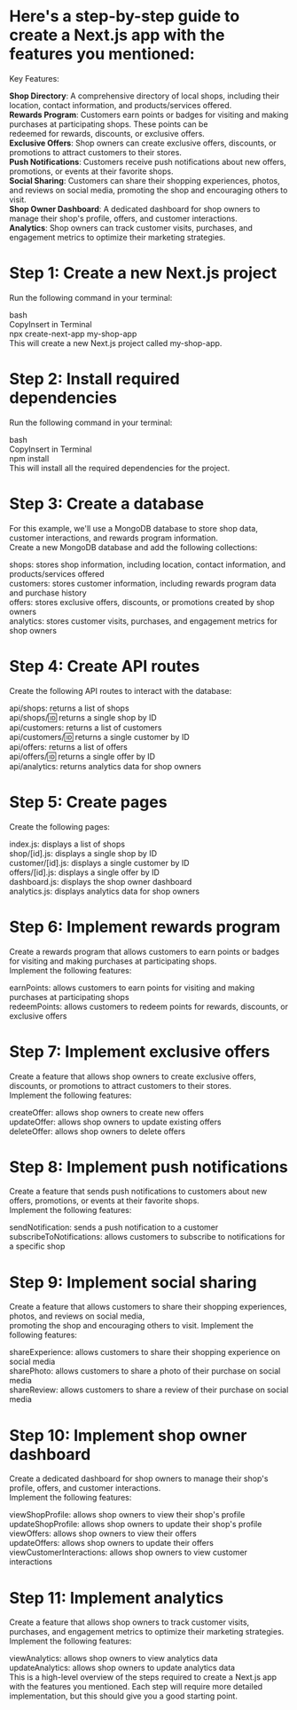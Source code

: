 # Here's a step-by-step guide to create a Next.js app with the features you mentioned:

Key Features:

**Shop Directory**: A comprehensive directory of local shops, including their location, contact information, and products/services offered.  
**Rewards Program**: Customers earn points or badges for visiting and making purchases at participating shops. These points can be   
redeemed for rewards, discounts, or exclusive offers.  
**Exclusive Offers**: Shop owners can create exclusive offers, discounts, or promotions to attract customers to their stores.  
**Push Notifications**: Customers receive push notifications about new offers, promotions, or events at their favorite shops.  
**Social Sharing**: Customers can share their shopping experiences, photos, and reviews on social media, promoting the shop and encouraging others to visit.  
**Shop Owner Dashboard**: A dedicated dashboard for shop owners to manage their shop's profile, offers, and customer interactions.  
**Analytics**: Shop owners can track customer visits, purchases, and engagement metrics to optimize their marketing strategies.  

# Step 1: Create a new Next.js project

Run the following command in your terminal:

bash  
CopyInsert in Terminal  
npx create-next-app my-shop-app  
This will create a new Next.js project called my-shop-app.

# Step 2: Install required dependencies

Run the following command in your terminal:

bash  
CopyInsert in Terminal  
npm install  
This will install all the required dependencies for the project.  

# Step 3: Create a database

For this example, we'll use a MongoDB database to store shop data, customer interactions, and rewards program information.   
Create a new MongoDB database and add the following collections:  

shops: stores shop information, including location, contact information, and products/services offered  
customers: stores customer information, including rewards program data and purchase history  
offers: stores exclusive offers, discounts, or promotions created by shop owners  
analytics: stores customer visits, purchases, and engagement metrics for shop owners   

# Step 4: Create API routes  

Create the following API routes to interact with the database:  

api/shops: returns a list of shops  
api/shops/:id: returns a single shop by ID  
api/customers: returns a list of customers  
api/customers/:id: returns a single customer by ID  
api/offers: returns a list of offers  
api/offers/:id: returns a single offer by ID  
api/analytics: returns analytics data for shop owners  

# Step 5: Create pages  

Create the following pages:  

index.js: displays a list of shops  
shop/[id].js: displays a single shop by ID  
customer/[id].js: displays a single customer by ID  
offers/[id].js: displays a single offer by ID  
dashboard.js: displays the shop owner dashboard  
analytics.js: displays analytics data for shop owners  

# Step 6: Implement rewards program  

Create a rewards program that allows customers to earn points or badges for visiting and making purchases at participating shops.   
Implement the following features:   

earnPoints: allows customers to earn points for visiting and making purchases at participating shops  
redeemPoints: allows customers to redeem points for rewards, discounts, or exclusive offers  


# Step 7: Implement exclusive offers  

Create a feature that allows shop owners to create exclusive offers, discounts, or promotions to attract customers to their stores.   
Implement the following features:  

createOffer: allows shop owners to create new offers  
updateOffer: allows shop owners to update existing offers  
deleteOffer: allows shop owners to delete offers  

# Step 8: Implement push notifications  

Create a feature that sends push notifications to customers about new offers, promotions, or events at their favorite shops.   
Implement the following features:  

sendNotification: sends a push notification to a customer  
subscribeToNotifications: allows customers to subscribe to notifications for a specific shop  

# Step 9: Implement social sharing  

Create a feature that allows customers to share their shopping experiences, photos, and reviews on social media,   
promoting the shop and encouraging others to visit. Implement the following features:  

shareExperience: allows customers to share their shopping experience on social media  
sharePhoto: allows customers to share a photo of their purchase on social media  
shareReview: allows customers to share a review of their purchase on social media  

# Step 10: Implement shop owner dashboard  

Create a dedicated dashboard for shop owners to manage their shop's profile, offers, and customer interactions.  
Implement the following features:  

viewShopProfile: allows shop owners to view their shop's profile  
updateShopProfile: allows shop owners to update their shop's profile  
viewOffers: allows shop owners to view their offers  
updateOffers: allows shop owners to update their offers  
viewCustomerInteractions: allows shop owners to view customer interactions  

# Step 11: Implement analytics

Create a feature that allows shop owners to track customer visits, purchases, and engagement metrics to optimize their marketing strategies.   
Implement the following features:  

viewAnalytics: allows shop owners to view analytics data  
updateAnalytics: allows shop owners to update analytics data  
This is a high-level overview of the steps required to create a Next.js app with the features you mentioned. Each step will require more detailed implementation, but this should give you a good starting point.